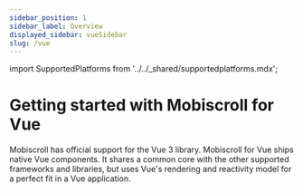 ```yaml
---
sidebar_position: 1
sidebar_label: Overview
displayed_sidebar: vueSidebar
slug: /vue
---
```


import SupportedPlatforms from '../../\_shared/supportedplatforms.mdx';

# Getting started with Mobiscroll for Vue

Mobiscroll has official support for the Vue 3 library. Mobiscroll for Vue ships native Vue components.
It shares a common core with the other supported frameworks and libraries, but uses Vue's rendering and reactivity model for a perfect fit in a Vue application.

<SupportedPlatforms />
